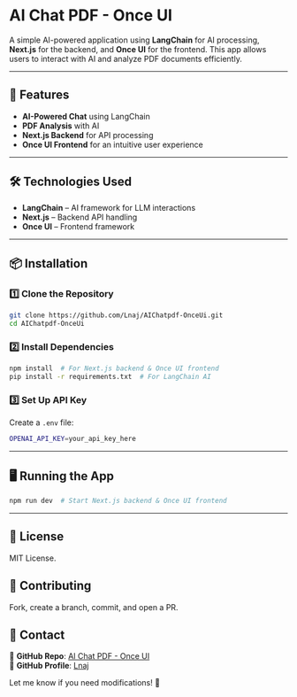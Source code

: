 # **AI Chat PDF - Once UI**  

A simple AI-powered application using **LangChain** for AI processing, **Next.js** for the backend, and **Once UI** for the frontend. This app allows users to interact with AI and analyze PDF documents efficiently.  

---

## **🚀 Features**  
- **AI-Powered Chat** using LangChain  
- **PDF Analysis** with AI  
- **Next.js Backend** for API processing  
- **Once UI Frontend** for an intuitive user experience  

---

## **🛠️ Technologies Used**  
- **LangChain** – AI framework for LLM interactions  
- **Next.js** – Backend API handling  
- **Once UI** – Frontend framework  

---

## **📦 Installation**  

### **1️⃣ Clone the Repository**  
```sh
git clone https://github.com/Lnaj/AIChatpdf-OnceUi.git
cd AIChatpdf-OnceUi
```

### **2️⃣ Install Dependencies**  
```sh
npm install  # For Next.js backend & Once UI frontend
pip install -r requirements.txt  # For LangChain AI
```

### **3️⃣ Set Up API Key**  
Create a `.env` file:  
```sh
OPENAI_API_KEY=your_api_key_here
```

---

## **🖥️ Running the App**  
```sh
npm run dev  # Start Next.js backend & Once UI frontend
```

---

## **📜 License**  
MIT License.  

## **🤝 Contributing**  
Fork, create a branch, commit, and open a PR.  

## **📧 Contact**  
🔗 **GitHub Repo**: [AI Chat PDF - Once UI](https://github.com/Lnaj/AIChatpdf-OnceUi)  
👤 **GitHub Profile**: [Lnaj](https://github.com/Lnaj)  

Let me know if you need modifications! 🚀
